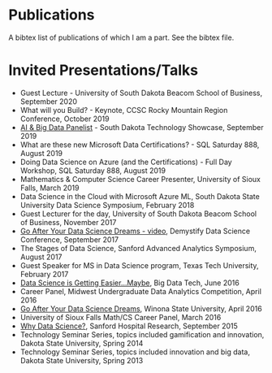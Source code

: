 # Publications

A bibtex list of publications of which I am a part. See the bibtex file.

# Invited Presentations/Talks

* Guest Lecture - University of South Dakota Beacom School of Business, September 2020
* What will you Build? - Keynote, CCSC Rocky Mountain Region Conference, October 2019
* [AI & Big Data Panelist](https://youtu.be/xUlKVv52BIM) - South Dakota Technology Showcase, September 2019
* What are these new Microsoft Data Certifications? - SQL Saturday 888, August 2019
* Doing Data Science on Azure (and the Certifications) - Full Day Workshop, SQL Saturday 888, August 2019
* Mathematics & Computer Science Career Presenter, University of Sioux Falls, March 2019
* Data Science in the Cloud with Microsoft Azure ML, South Dakota State University Data Science Symposium, February 2018
* Guest Lecturer for the day, University of South Dakota Beacom School of Business, November 2017
* [Go After Your Data Science Dreams - video](http://101.datascience.community/2017/10/10/go-after-your-data-science-dreams-demystify-data-science-presentation-2017/), Demystify Data Science Conference, September 2017
* The Stages of Data Science, Sanford Advanced Analytics Symposium, August 2017
* Guest Speaker for MS in Data Science program, Texas Tech University, February 2017
* [Data Science is Getting Easier...Maybe](https://bigdatatechday2016.sched.com/speaker/ryan_swanstrom.1vb4uf0l), Big Data Tech, June 2016
* Career Panel, Midwest Undergraduate Data Analytics Competition, April 2016
* [Go After Your Data Science Dreams](http://101.datascience.community/2016/04/19/getting-started-with-data-science-specialties/), Winona State University, April 2016
* University of Sioux Falls Math/CS Career Panel, March 2016
* [Why Data Science?](http://101.datascience.community/2015/09/25/why-data-science-presentation/), Sanford Hospital Research, September 2015
* Technology Seminar Series, topics included gamification and innovation, Dakota State University, Spring 2014
* Technology Seminar Series, topics included innovation and big data, Dakota State University, Spring 2013
